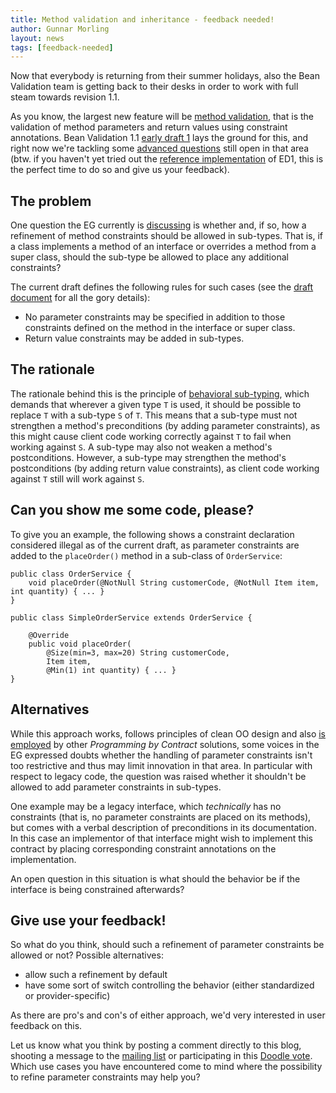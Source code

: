 ```yaml
---
title: Method validation and inheritance - feedback needed!
author: Gunnar Morling
layout: news
tags: [feedback-needed]
---
```

Now that everybody is returning from their summer holidays, also the Bean Validation team
is getting back to their desks in order to work with full steam towards revision 1.1.

As you know, the largest new feature will be
[method validation](http://beanvalidation.org/1.1/spec/#d0e2147), that is the validation
of method parameters and return values using constraint annotations. Bean Validation 1.1
[early draft 1](http://beanvalidation.org/news/2012/03/13/release-1-1-edr1/) lays the
ground for this, and right now we're tackling some
[advanced questions](https://hibernate.atlassian.net/browse/BVAL-272) still open in that area
(btw. if you haven't yet tried out the
[reference implementation](http://in.relation.to/Bloggers/FirstAlphaReleaseOfHibernateValidator5)
of ED1, this is the perfect time to do so and give us your feedback).

## The problem

One question the EG currently is [discussing](http://lists.jboss.org/pipermail/beanvalidation-dev/2012-August/000504.html) 
is whether and, if so, how a refinement of method constraints should be allowed in
sub-types. That is, if a class implements a method of an interface or overrides a method
from a super class, should the sub-type be allowed to place any additional constraints?

The current draft defines the following rules for such cases (see the
[draft document](http://beanvalidation.org/1.1/spec/#d0e2429) for all the gory details):

* No parameter constraints may be specified in addition to those constraints defined on
the method in the interface or super class.
* Return value constraints may be added in sub-types.

## The rationale

The rationale behind this is the principle of
[behavioral sub-typing](http://en.wikipedia.org/wiki/Liskov_substitution_principle), which
demands that wherever a given type `T` is used, it should be possible to replace `T` with
a sub-type `S` of `T`. This means that a sub-type must not strengthen a method's
preconditions (by adding parameter constraints), as this might cause client code working
correctly against `T` to fail when working against `S`. A sub-type may also not weaken a
method's postconditions. However, a sub-type may strengthen the method's postconditions
(by adding return value constraints), as client code working against `T` still will work
against `S`.

## Can you show me some code, please?

To give you an example, the following shows a constraint declaration considered illegal as
of the current draft, as parameter constraints are added to the `placeOrder()` method in a
sub-class of `OrderService`:

	public class OrderService {
		void placeOrder(@NotNull String customerCode, @NotNull Item item, int quantity) { ... }
	}

	public class SimpleOrderService extends OrderService {

		@Override
	    public void placeOrder(
			@Size(min=3, max=20) String customerCode,
			Item item,
			@Min(1) int quantity) { ... }
	}

## Alternatives

While this approach works, follows principles of clean OO design and also
[is employed](http://research.microsoft.com/en-us/projects/contracts/) by other
_Programming by Contract_ solutions, some voices in the EG expressed doubts whether the
handling of parameter constraints isn't too restrictive and thus may limit innovation in
that area. In particular with respect to legacy code, the question was raised whether it
shouldn't be allowed to add parameter constraints in sub-types.

One example may be a legacy interface, which _technically_ has no constraints (that is, no
parameter constraints are placed on its methods), but comes with a verbal description of
preconditions in its documentation. In this case an implementor of that interface might
wish to implement this contract by placing corresponding constraint annotations on the
implementation.

An open question in this situation is what should the behavior be if the
interface is being constrained afterwards?

## Give use your feedback!

So what do you think, should such a refinement of parameter constraints be allowed or not?
Possible alternatives:

- allow such a refinement by default
- have some sort of switch controlling the behavior (either standardized or provider-specific)

As there are pro's and con's of either approach, we'd very interested in user feedback on this.

Let us know what you think by posting a comment directly to this blog, shooting a message
to the [mailing list](https://lists.jboss.org/mailman/listinfo/beanvalidation-dev) or
participating in this [Doodle vote](http://www.doodle.com/qp78u6mqzetuas7p). Which use cases
you have encountered come to mind where the possibility to refine parameter constraints
may help you?
